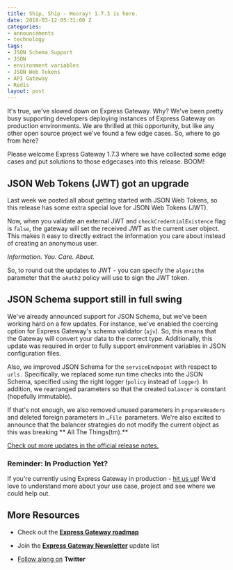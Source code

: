 ```yaml
---
title: Ship, Ship - Hooray! 1.7.3 is here.
date: 2018-03-12 05:31:00 Z
categories:
- announcements
- technology
tags:
- JSON Schema Support
- JSON
- environment variables
- JSON Web Tokens
- API Gateway
- Redis
layout: post
---
```


It's true, we've slowed down on Express Gateway. Why? We've been pretty busy supporting developers deploying instances of Express Gateway on production environments. We are thrilled at this opportunity, but like any other open source project we've found a few edge cases. So, where to go from here?

<!--excerpt-->

Please welcome Express Gateway 1.7.3 where we have collected some edge cases and put solutions to those edgecases into this release. BOOM!

## JSON Web Tokens (JWT) got an upgrade

Last week we posted all about getting started with JSON Web Tokens, so this release has some extra special love for JSON Web Tokens (JWT).

Now, when you validate an external JWT and `checkCredentialExistence` flag is `false`, the gateway will set the received JWT as the current user object. This makes it easy to directly extract the information you care about instead of creating an anonymous user.

*Information. You. Care. About.*

So, to round out the updates to JWT - you can specify the `algorithm` parameter that the `oAuth2` policy will use to sign the JWT token.

## JSON Schema support still in full swing

We've already announced support for JSON Schema, but we've been working hard on a few updates. For instance, we've enabled the coercing option for Express Gateway's schema validator (`ajv`). So, this means that the Gateway will  convert your data to the correct type. Additionally, this update was required in order to fully support environment variables in JSON configuration files.

Also, we improved JSON Schema for the `serviceEndpoint` with respect to `urls.` Specifically, we replaced some run time checks into the JSON Schema, specified using the right logger (`policy` instead of `logger`). In addition, we rearranged parameters so that the created `balancer` is constant (hopefully immutable).

If that's not enough, we also removed unused parameters in `prepareHeaders` and deleted foreign parameters in `…File `parameters. We're also excited to announce that the balancer strategies do not modify the current object as this was breaking ** All The Things(tm).**

[Check out more updates in the official release notes.](https://github.com/ExpressGateway/express-gateway/releases/tag/v1.7.3)

### Reminder: In Production Yet?

If you're currently using Express Gateway in production - [hit us up](mailto:info@express-gateway.io)! We'd love to understand more about your use case, project and see where we could help out.

## More Resources

* Check out the **[Express Gateway roadmap](https://github.com/ExpressGateway/express-gateway/milestones)**

* Join the **[Express Gateway Newsletter](https://eepurl.com/cVOqd5)** update list

* [Follow along on](https://twitter.com/express_gateway) **Twitter**
